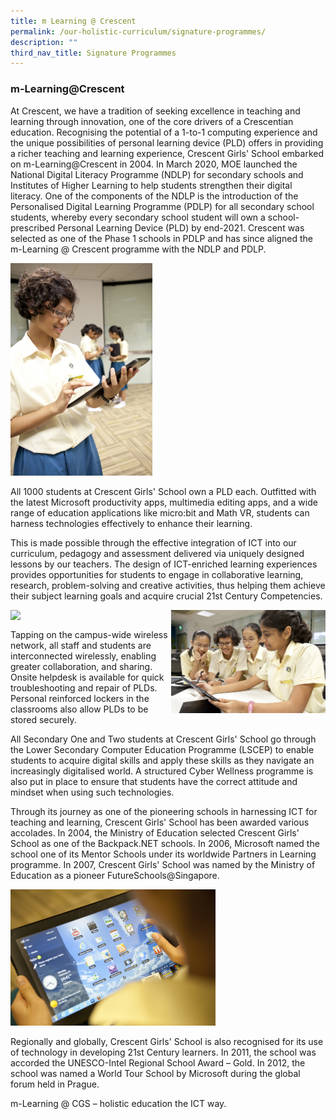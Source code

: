 ```yaml
---
title: m Learning @ Crescent
permalink: /our-holistic-curriculum/signature-programmes/
description: ""
third_nav_title: Signature Programmes
---
```

### **m-Learning@Crescent**
At Crescent, we have a tradition of seeking excellence in teaching and learning through innovation, one of the core drivers of a Crescentian education. Recognising the potential of a 1-to-1 computing experience and the unique possibilities of personal learning device (PLD) offers in providing a richer teaching and learning experience, Crescent Girls' School embarked on m-Learning@Crescent in 2004. In March 2020, MOE launched the National Digital Literacy Programme (NDLP) for secondary schools and Institutes of Higher Learning to help students strengthen their digital literacy. One of the components of the NDLP is the introduction of the Personalised Digital Learning Programme (PDLP) for all secondary school students, whereby every secondary school student will own a school-prescribed Personal Learning Device (PLD) by end-2021. Crescent was selected as one of the Phase 1 schools in PDLP and has since aligned the m-Learning @ Crescent programme with the NDLP and PDLP.

<img src="/images/mlearning1.jpg" style="width:45%">

All 1000 students at Crescent Girls' School own a PLD each. Outfitted with the latest Microsoft productivity apps, multimedia editing apps, and a wide range of education applications like micro:bit and Math VR, students can harness technologies effectively to enhance their learning.

This is made possible through the effective integration of ICT into our curriculum, pedagogy and assessment delivered via uniquely designed lessons by our teachers. The design of ICT-enriched learning experiences provides opportunities for students to engage in collaborative learning, research, problem-solving and creative activities, thus helping them achieve their subject learning goals and acquire crucial 21st Century Competencies.

<img src="/images/mlearning2.jpg" style="width:49%" align=left>
<img src="/images/mlearning3.jpg" style="width:49%" align=right>

<br clear="left">

Tapping on the campus-wide wireless network, all staff and students are interconnected wirelessly, enabling greater collaboration, and sharing. Onsite helpdesk is available for quick troubleshooting and repair of PLDs. Personal reinforced lockers in the classrooms also allow PLDs to be stored securely.

All Secondary One and Two students at Crescent Girls' School go through the Lower Secondary Computer Education Programme (LSCEP) to enable students to acquire digital skills and apply these skills as they navigate an increasingly digitalised world. A structured Cyber Wellness programme is also put in place to ensure that students have the correct attitude and mindset when using such technologies. 

Through its journey as one of the pioneering schools in harnessing ICT for teaching and learning, Crescent Girls' School has been awarded various accolades. In 2004, the Ministry of Education selected Crescent Girls' School as one of the Backpack.NET schools. In 2006, Microsoft named the school one of its Mentor Schools under its worldwide Partners in Learning programme. In 2007, Crescent Girls' School was named by the Ministry of Education as a pioneer FutureSchools@Singapore.

<img src="/images/mlearning4.jpg" style="width:65%">

Regionally and globally, Crescent Girls' School is also recognised for its use of technology in developing 21st Century learners. In 2011, the school was accorded the UNESCO-Intel Regional School Award – Gold. In 2012, the school was named a World Tour School by Microsoft during the global forum held in Prague. 

m-Learning @ CGS – holistic education the ICT way.


